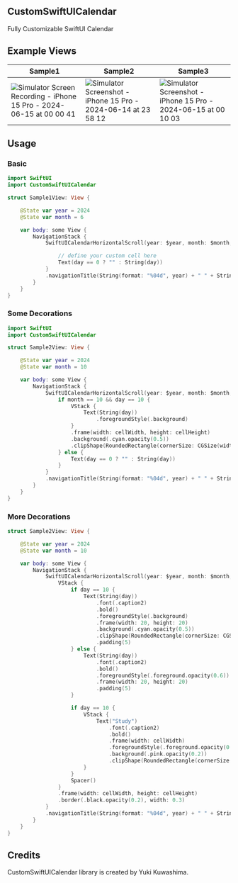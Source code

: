 ## CustomSwiftUICalendar

Fully Customizable SwiftUI Calendar

## Example Views

| Sample1 | Sample2 | Sample3 |
| - | - | - |
| ![Simulator Screen Recording - iPhone 15 Pro - 2024-06-15 at 00 00 41](https://github.com/yukiny0811/CustomSwiftUICalendar/assets/28947703/5ab09971-6df3-4454-ba16-c38c20f5cdc7) | ![Simulator Screenshot - iPhone 15 Pro - 2024-06-14 at 23 58 12](https://github.com/yukiny0811/CustomSwiftUICalendar/assets/28947703/5e2af3f6-91aa-4524-9e08-0526c1247d7e) | ![Simulator Screenshot - iPhone 15 Pro - 2024-06-15 at 00 10 03](https://github.com/yukiny0811/CustomSwiftUICalendar/assets/28947703/8a2b54fd-b625-437c-a73f-32cf7122f76f) |

## Usage

### Basic

```Sample1View.swift
import SwiftUI
import CustomSwiftUICalendar

struct Sample1View: View {

    @State var year = 2024
    @State var month = 6

    var body: some View {
        NavigationStack {
            SwiftUICalendarHorizontalScroll(year: $year, month: $month, startsFromMonday: true){ year, month, day, cellWidth, cellHeight in

                // define your custom cell here
                Text(day == 0 ? "" : String(day))
            }
            .navigationTitle(String(format: "%04d", year) + " " + String(format: "%02d", month))
        }
    }
}
```

### Some Decorations

```Sample2View.swift
import SwiftUI
import CustomSwiftUICalendar

struct Sample2View: View {

    @State var year = 2024
    @State var month = 10

    var body: some View {
        NavigationStack {
            SwiftUICalendarHorizontalScroll(year: $year, month: $month, startsFromMonday: true){ year, month, day, cellWidth, cellHeight in
                if month == 10 && day == 10 {
                    VStack {
                        Text(String(day))
                            .foregroundStyle(.background)
                    }
                    .frame(width: cellWidth, height: cellHeight)
                    .background(.cyan.opacity(0.5))
                    .clipShape(RoundedRectangle(cornerSize: CGSize(width: 10, height: 10)))
                } else {
                    Text(day == 0 ? "" : String(day))
                }
            }
            .navigationTitle(String(format: "%04d", year) + " " + String(format: "%02d", month))
        }
    }
}
```

### More Decorations

```Sample3View.swift
struct Sample2View: View {

    @State var year = 2024
    @State var month = 10

    var body: some View {
        NavigationStack {
            SwiftUICalendarHorizontalScroll(year: $year, month: $month, startsFromMonday: true){ year, month, day, cellWidth, cellHeight in
                VStack {
                    if day == 10 {
                        Text(String(day))
                            .font(.caption2)
                            .bold()
                            .foregroundStyle(.background)
                            .frame(width: 20, height: 20)
                            .background(.cyan.opacity(0.5))
                            .clipShape(RoundedRectangle(cornerSize: CGSize(width: 10, height: 10)))
                            .padding(5)
                    } else {
                        Text(String(day))
                            .font(.caption2)
                            .bold()
                            .foregroundStyle(.foreground.opacity(0.6))
                            .frame(width: 20, height: 20)
                            .padding(5)
                    }

                    if day == 10 {
                        VStack {
                            Text("Study")
                                .font(.caption2)
                                .bold()
                                .frame(width: cellWidth)
                                .foregroundStyle(.foreground.opacity(0.6))
                                .background(.pink.opacity(0.2))
                                .clipShape(RoundedRectangle(cornerSize: CGSize(width: 3, height: 3)))
                        }
                    }
                    Spacer()
                }
                .frame(width: cellWidth, height: cellHeight)
                .border(.black.opacity(0.2), width: 0.3)
            }
            .navigationTitle(String(format: "%04d", year) + " " + String(format: "%02d", month))
        }
    }
}
```

## Credits

CustomSwiftUICalendar library is created by Yuki Kuwashima.
